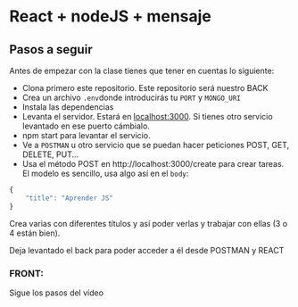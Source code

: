 # React + nodeJS + mensaje

## Pasos a seguir 
Antes de empezar con la clase tienes que tener en cuentas lo siguiente:
- Clona primero este repositorio. Este repositorio será nuestro BACK
- Crea un archivo `.env`donde introducirás tu `PORT` y `MONGO_URI` 
- Instala las dependencias
- Levanta el servidor. Estará en [localhost:3000](http://localhost:3000/). Si tienes otro servicio levantado en ese puerto cámbialo.
- npm start para levantar el servicio.
- Ve a `POSTMAN` u otro servicio que se puedan hacer peticiones POST, GET, DELETE, PUT...
- Usa el método POST en http://localhost:3000/create para crear tareas. El modelo es sencillo, usa algo así en el `body`:
```js 
{
    "title": "Aprender JS"
}
```
Crea varias con diferentes títulos y así poder verlas y trabajar con ellas (3 o 4 están bien).

Deja levantado el back para poder acceder a él desde POSTMAN y REACT

### FRONT:
Sigue los pasos del vídeo
